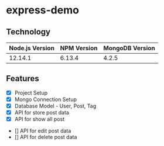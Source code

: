 # express-demo
## Technology

Node.js Version | NPM Version | MongoDB Version
------------ | -------------|------------
12.14.1 | 6.13.4 | 4.2.5

## Features
- [x] Project Setup
- [x] Mongo  Connection Setup
- [x] Database Model - User, Post, Tag
- [x] API for store post data
- [x] API for show all post 
- [] API for edit post data
- [] API for delete post data

